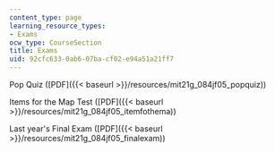 ```yaml
---
content_type: page
learning_resource_types:
- Exams
ocw_type: CourseSection
title: Exams
uid: 92cfc633-0ab6-07ba-cf02-e94a51a21ff7
---
```


Pop Quiz ([PDF]({{< baseurl >}}/resources/mit21g_084jf05_popquiz))

Items for the Map Test ([PDF]({{< baseurl >}}/resources/mit21g_084jf05_itemfothema))

Last year's Final Exam ([PDF]({{< baseurl >}}/resources/mit21g_084jf05_finalexam))